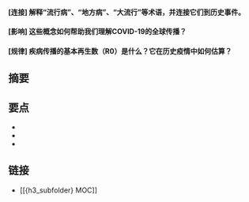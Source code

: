 #### [连接] 解释“流行病”、“地方病”、“大流行”等术语，并连接它们到历史事件。


#### [影响] 这些概念如何帮助我们理解COVID-19的全球传播？


#### [规律] 疾病传播的基本再生数（R0）是什么？它在历史疫情中如何估算？


## 摘要


## 要点

- 
- 
- 

## 链接

- [[{h3_subfolder} MOC]]
